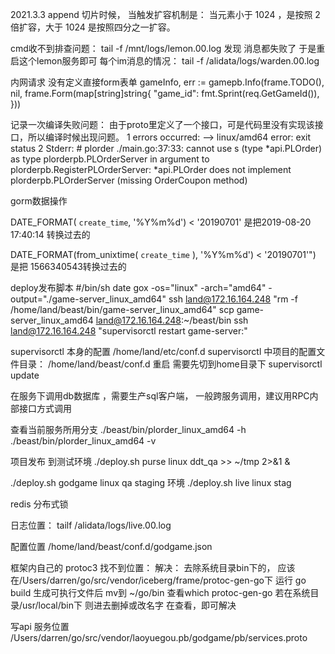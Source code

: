 
2021.3.3
append 切片时候， 当触发扩容机制是： 当元素小于 1024 ，是按照 2 倍扩容，大于 1024 是按照四分之一扩容。


cmd收不到排查问题：
tail -f /mnt/logs/lemon.00.log
发现 消息都失败了
于是重启这个lemon服务即可
每个im消息的情况： tail -f /alidata/logs/warden.00.log

内网请求 没有定义直接form表单
gameInfo, err := gamepb.Info(frame.TODO(), nil, frame.Form(map[string]string{
        "game_id": fmt.Sprint(req.GetGameId()),
    }))

记录一次编译失败问题：  由于proto里定义了一个接口，可是代码里没有实现该接口，所以编译时候出现问题。
1 errors occurred:
--> linux/amd64 error: exit status 2
Stderr: # plorder
./main.go:37:33: cannot use s (type *api.PLOrder) as type plorderpb.PLOrderServer in argument to plorderpb.RegisterPLOrderServer:
    *api.PLOrder does not implement plorderpb.PLOrderServer (missing OrderCoupon method)


gorm数据操作

DATE_FORMAT( `create_time`, '%Y%m%d') < '20190701'  是把2019-08-20 17:40:14 转换过去的

DATE_FORMAT(from_unixtime( `create_time` ), '%Y%m%d') < '20190701'")  是把 1566340543转换过去的

deploy发布脚本
#/bin/sh
date
gox -os="linux" -arch="amd64" -output="./game-server_linux_amd64"
ssh land@172.16.164.248 "rm -f /home/land/beast/bin/game-server_linux_amd64"
scp game-server_linux_amd64 land@172.16.164.248:~/beast/bin
ssh land@172.16.164.248 "supervisorctl restart game-server:"

supervisorctl 本身的配置
/home/land/etc/conf.d
supervisorctl 中项目的配置文件目录：
/home/land/beast/conf.d
重启 需要先切到home目录下
supervisorctl update

在服务下调用db数据库 ，需要生产sql客户端，
一般跨服务调用，建议用RPC内部接口方式调用

查看当前服务所用分支
./beast/bin/plorder_linux_amd64 -h
./beast/bin/plorder_linux_amd64 -v

项目发布 到测试环境
./deploy.sh purse linux ddt_qa >> ~/tmp 2>&1 &

./deploy.sh godgame linux qa
staging 环境
./deploy.sh live linux stag

redis 分布式锁

日志位置：
tailf /alidata/logs/live.00.log

配置位置
/home/land/beast/conf.d/godgame.json

 框架内自己的 protoc3 找不到位置：
 解决： 去除系统目录bin下的，
 应该在/Users/darren/go/src/vendor/iceberg/frame/protoc-gen-go下
 运行 go build
 生成可执行文件后 mv到 ~/go/bin
 查看which protoc-gen-go
 若在系统目录/usr/local/bin下 则进去删掉或改名字
 在查看，即可解决

写api 服务位置
/Users/darren/go/src/vendor/laoyuegou.pb/godgame/pb/services.proto
